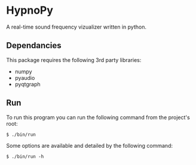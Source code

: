 # HypnoPy

A real-time sound frequency vizualizer written in python.

## Dependancies

This package requires the following 3rd party libraries:

* numpy
* pyaudio
* pyqtgraph

## Run

To run this program you can run the following command from the project's root:

    $ ./bin/run

Some options are available and detailed by the following command:

    $ ./bin/run -h
